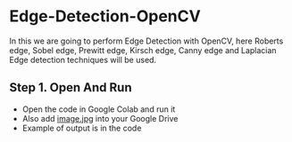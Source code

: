 # Edge-Detection-OpenCV
In this we are going to perform Edge Detection with OpenCV, here Roberts edge, Sobel edge, Prewitt edge, Kirsch edge, Canny edge and Laplacian Edge detection techniques will be used.


Step 1. Open And Run
---------------------------------
* Open the code in Google Colab and run it 
* Also add [image.jpg](https://github.com/Shubham0Rajput/Edge-Detection-OpenCV/blob/master/image.jpg) into your Google Drive
* Example of output is in the code
